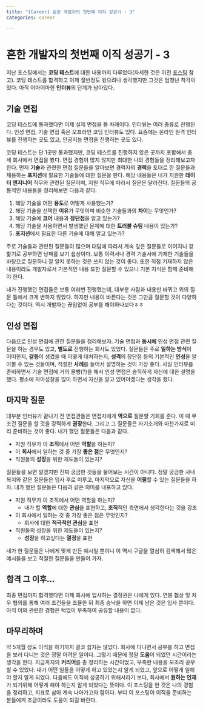 ```yaml
---
title: "[Career] 흔한 개발자의 첫번째 이직 성공기 - 3"
categories: career

---
```


# 흔한 개발자의 첫번째 이직 성공기 - 3

지난 포스팅에서는 **코딩 테스트**에 대한 내용까지 다루었다(자세한 것은 이전 [포스팅](https://monkey3199.github.io/carrer/2019/05/29/first-career-2.html) 참고). 코딩 테스트를 합격하고 이제 절반정도 왔으려나 생각했지만 그것은 엄청난 착각이었다. 아직 어마어마한 **인터뷰**의 단계가 남아있다.

## 기술 면접

코딩 테스트에 통과했다면 이제 실제 면접을 볼 차례이다. 인터뷰는 여러 종류로 진행된다. 인성 면접, 기술 면접 혹은 오프라인 코딩 인터뷰도 있다. 요즘에는 온라인 원격 인터뷰를 진행하는 곳도 있고, 인공지능 면접을 진행하는 곳도 있다.

코딩 테스트는 단 1곳만 통과했지만, 코딩 테스트를 진행하지 않은 곳까지 포함해서 총 세 회사에서 면접을 봤다. 면접 경험이 많지 않지만 최대한 나의 경험들을 정리해보고자 한다. 먼저 **기술**과 관련한 면접 질문들을 알아보면 경력자의 **경력**을 토대로 한 질문들과 채용하는 **포지션**에 필요한 기술들에 대한 질문을 한다. 해당 내용들은 내가 지원한 **데이터 엔지니어** 직무와 관련된 질문이며, 지원 직무에 따라서 질문은 달라진다. 질문들의 공통적인 내용들을 정리해보면 다음과 같다.

1. 해당 기술을 어떤 **용도**로 어떻게 사용했는가?
2. 해당 기술을 선택한 **이유**가 무엇이며 비슷한 기술들과의 **차이**는 무엇인가?
3. 해당 기술에 **코어** 내용과 **장단점**을 알고 있는가?
4. 해당 기술을 사용하면서 발생했던 문제에 대한 **트러블 슈팅** 내용이 있는가?
5. **포지션**에서 필요한 다른 기술에 대해 알고 있는가?

주로 기술들과 관련된 질문들이 많으며 대답에 따라서 계속 깊은 질문들로 이어지니 겉핥기로 공부하면 낭패를 보기 쉽상이다. 보통 이력서나 경력 기술서에 기재한 기술들을 바탕으로 질문하니 잘 알지 못하는 것은 쓰지 않는 것이 좋다. 또한 직접 기재하지 않은 내용이라도 개발자로서 기본적인 내용 또한 질문할 수 있으니 기본 지식은 함께 준비해야 한다. 

내가 진행했던 면접들은 보통 여러번 진행했는데, 대부분 사람과 내용만 바뀌고 위의 질문 틀에서 크게 변하지 않았다. 하지만 내용이 바뀐다는 것은 그만큼 질문할 것이 다양하다는 것이다. 역시 개발자는 끊임없이 공부를 해야하나보다ㅎㅎ

## 인성 면접

다음으로 인성 면접에 관한 질문들을 정리해보자. 기술 면접과 **동시에** 인성 면접 관련 질문을 하는 경우도 있고, **별도로** 진행하는 회사도 있었다. 질문들은 주로 **일하는 방식**이 어떠한지, **갈등**이 생겼을 때 어떻게 대처하는지, **성격**의 장단점 등의 기본적인 **인성**을 알아볼 수 있는 것들이며, 적절한 **사례**를 들어서 설명하는 것이 가장 좋다. 사실 인터뷰를 준비하면서 기술 면접에 거의 몰빵(?)을 해서 인성 면접은 솔직하게 자신에 대한 설명을 했다. 평소에 자아성찰을 많이 하면서 자신을 알고 있어야겠다는 생각을 했다.

## 마지막 질문

대부분 인터뷰가 끝나기 전 면접관들은 면접자에게 **역으로** 질문할 기회를 준다. 이 때 무조건 질문을 할 것을 강력하게 **권장**한다. 그리고 그 질문들은 자기소개와 마찬가지로 미리 준비하는 것이 좋다. 내가 했던 질문들은 다음과 같다.

* 지원 직무가 이 **조직**에서 어떤 **역할**을 하는지?
* 이 **회사**에서 일하는 것 중 가장 **좋은 점**은 무엇인지?
* 직원들의 **성장**을 위한 제도들이 있는지?

질문들을 보면 알겠지만 진짜 궁금한 것들을 물어보는 시간이 아니다. 정말 궁금한 사내 복지와 같은 질문들은 입사 후로 미루고, 마지막으로 자신을 **어필**할 수 있는 질문들을 하자. 내가 했던 질문들은 다음과 같은 의미를 내포하고 있다.

- 지원 직무가 이 조직에서 어떤 역할을 하는지?
  - 내가 할 **역할**에 대한 **관심**을 표현하고, **조직**적인 측면에서 생각한다는 것을 강조
- 이 회사에서 일하는 것 중 가장 좋은 점은 무엇인지?
  - 회사에 대한 **적극적인 관심**을 표현
- 직원들의 성장을 위한 제도들이 있는지?
  - **성장**을 하고싶다는 **열정**을 표현

내가 한 질문들은 나에게 맞게 만든 예시일 뿐이니 이 역시 구글을 열심히 검색해서 많은 예시들을 보고 적절한 질문들을 만들어 가자. 

## 합격 그 이후...

최종 면접까지 합격했다면 이제 회사에 입사하는 결정권은 나에게 있다. 연봉 협상 및 처우 협의를 통해 여러 조건들을 조율한 뒤 최종 승낙을 하면 이제 남은 것은 입사 뿐이다. 아직 이와 관련한 경험은 턱없이 부족하여 공유할 내용이 없다.

## 마무리하며

약 5개월 정도 이직을 하기까지 결코 쉽지는 않았다. 회사에 다니면서 공부를 하고 면접을 보러 다니는 것은 정말 어려운 일이다. 그렇기 때문에 정말 **도움**이 되었던 시간이라는 생각을 한다. 지금까지의 **커리어**를 총 정리하는 시간이었고, 부족한 내용을 모조리 공부할 수 있었다. 내가 어떤 일들을 어떻게 하고 있었는지 알게 되었고, 앞으로 어떻게 일해야 할지 알게 되었다. 다음에도 이직에 성공하기 위해서라기 보다, 회사에서 **원하는 인재**가 되기위해 어떻게 해야 하는지 알게 되었다는 뜻이다. 이 포스팅을 한 것은 나의 경험을 정리하고, 지표로 삼아 계속 나아가고자 함이다. 부디 이 포스팅이 이직을 준비하는 분들에게 조금이라도 도움이 되길 바란다.